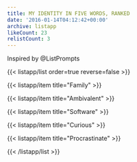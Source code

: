 ```yaml
---
title: MY IDENTITY IN FIVE WORDS, RANKED
date: '2016-01-14T04:12:42+00:00'
archive: listapp
likeCount: 23
relistCount: 3
---
```


Inspired by @ListPrompts

{{< listapp/list order=true reverse=false >}}

   {{< listapp/item title="Family" >}}

   {{< listapp/item title="Ambivalent" >}}

   {{< listapp/item title="Software" >}}

   {{< listapp/item title="Curious" >}}

   {{< listapp/item title="Procrastinate" >}}

{{< /listapp/list >}}
